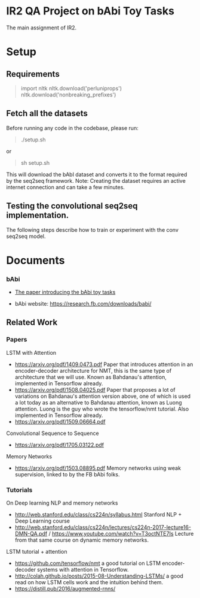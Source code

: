 # IR2 QA Project on bAbi Toy Tasks
The main assignment of IR2. 

# Setup

## Requirements	

> import nltk
> nltk.download('perluniprops')
> nltk.download('nonbreaking_prefixes')

## Fetch all the datasets
Before running any code in the codebase, please run:

> ./setup.sh

or

> sh setup.sh

This will download the bAbI dataset and converts it to the format required by the seq2seq framework. 
Note: Creating the dataset requires an active internet connection and can take a few minutes.

## Testing the convolutional seq2seq implementation.
The following steps describe how to train or experiment with the conv seq2seq model.

# Documents

### bAbi
- [The paper introducing the bAbi toy tasks](./question-answering-2015.pdf)

- bAbi website: https://research.fb.com/downloads/babi/

## Related Work
### Papers

LSTM with Attention

- https://arxiv.org/pdf/1409.0473.pdf Paper that introduces attention in an encoder-decoder architecture for NMT, this is the same type of architecture that we will use. Known as Bahdanau's attention, implemented in Tensorflow already.
- https://arxiv.org/pdf/1508.04025.pdf Paper that proposes a lot of variations on Bahdanau's attention version above, one of which is used a lot today as an alternative to Bahdanau attention, known as Luong attention. Luong is the guy who wrote the tensorflow/nmt tutorial. Also implemented in Tensorflow already.
- https://arxiv.org/pdf/1509.06664.pdf

Convolutional Sequence to Sequence

- https://arxiv.org/pdf/1705.03122.pdf

Memory Networks

- https://arxiv.org/pdf/1503.08895.pdf Memory networks using weak supervision, linked to by the FB bAbi folks.

### Tutorials
On Deep learning NLP and memory networks

- http://web.stanford.edu/class/cs224n/syllabus.html Stanford NLP + Deep Learning course
- http://web.stanford.edu/class/cs224n/lectures/cs224n-2017-lecture16-DMN-QA.pdf / https://www.youtube.com/watch?v=T3octNTE7Is Lecture from that same course on dynamic memory networks.

LSTM tutorial + attention

- https://github.com/tensorflow/nmt a good tutorial on LSTM encoder-decoder systems with attention in Tensorflow.
- http://colah.github.io/posts/2015-08-Understanding-LSTMs/ a good read on how LSTM cells work and the intuition behind them.
- https://distill.pub/2016/augmented-rnns/
